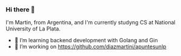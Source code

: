 ### Hi there 👋
I'm Martin, from Argentina, and I'm currently studyng CS at National University of La Plata.

<!--
**diazmartini/diazmartini** is a ✨ _special_ ✨ repository because its `README.md` (this file) appears on your GitHub profile.

Here are some ideas to get you started:

- 🔭 I’m currently working on ...
- 🌱 I’m currently learning ...
- 👯 I’m looking to collaborate on ...
- 🤔 I’m looking for help with ...
- 💬 Ask me about ...
- 📫 How to reach me: ...
- 😄 Pronouns: ...
- ⚡ Fun fact: ...
-->

- 🌱 I’m learning backend development with Golang and Gin
- 🔭 I’m working on https://github.com/diazmartini/apuntesunlp

